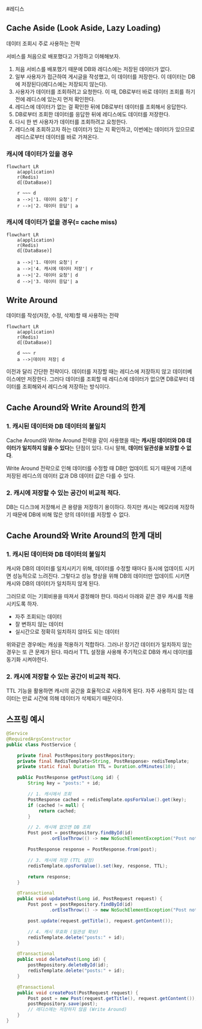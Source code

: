 #레디스 

## Cache Aside (Look Aside, Lazy Loading)
데이터 조회시 주로 사용하는 전략

서비스를 처음으로 배포했다고 가정하고 이해해보자.
1. 처음 서비스를 배포했기 때문에 DB와 레디스에는 저장된 데이터가 없다.
2. 일부 사용자가 접근하여 게시글을 작성했고, 이 데이터를 저장한다. 이 데이터는 DB에 저장된다(레디스에는 저장되지 않는다).
3. 사용자가 데이터를 조회하려고 요청한다. 이 때, DB로부터 바로 데이터 조회를 하기 전에 레디스에 있는지 먼저 확인한다.
4. 레디스에 데이터가 없는 걸 확인한 뒤에 DB로부터 데이터를 조회해서 응답한다.
5. DB로부터 조회한 데이터를 응답한 뒤에 레디스에도 데이터를 저장한다.
6. 다시 한 번 사용자가 데이터를 조회하려고 요청한다.
7. 레디스에 조회하고자 하는 데이터가 있는 지 확인하고, 이번에는 데이터가 있으므로 레디스로부터 데이터를 바로 가져온다.

### 캐시에 데이터가 있을 경우
```mermaid
flowchart LR
	a(application)
	r(Redis)
	d[(DataBase)]

	r ~~~ d
	a -->|'1. 데이터 요청'| r
	r -->|'2. 데이터 응답'| a
```

### 캐시에 데이터가 없을 경우(= cache miss)
```mermaid
flowchart LR
	a(application)
	r(Redis)
	d[(DataBase)]

	a -->|'1. 데이터 요청'| r
	a -->|'4. 캐시에 데이터 저장'| r
	a -->|'2. 데이터 요청'| d
	d -->|'3. 데이터 응답'| a
```



## Write Around
데이터를 작성(저장, 수정, 삭제)할 때 사용하는 전략

```mermaid
flowchart LR
	a(application)
	r(Redis)
	d[(DataBase)]

	d ~~~ r
	a -->|데이터 저장| d
```

이전과 달리 간단한 전략이다. 데이터를 저장할 때는 레디스에 저장하지 않고 데이터베이스에만 저장한다. 그러다 데이터를 조회할 때 레디스에 데이터가 없으면 DB로부터 데이터를 조회해와서 레디스에 저장하는 방식이다.

## Cache Around와 Write Around의 한계
### 1. 캐시된 데이터와 DB 데이터의 불일치
Cache Around와 Write Around 전략을 같이 사용했을 때는 **캐시된 데이터와 DB 데이터가 일치하지 않을 수 있다**는 단점이 있다. 다시 말해, **데이터 일관성을 보장할 수 없다**.

Write Around 전략으로 인해 데이터를 수정할 때 DB만 업데이트 되기 때문에 기존에 저장된 레디스의 데이터 값과 DB 데이터 값은 다를 수 있다.

### 2. 캐시에 저장할 수 있는 공간이 비교적 적다.
DB는 디스크에 저장해서 큰 용량을 저장하기 용이하다. 하지만 캐시는 메모리에 저장하기 때문에 DB에 비해 많은 양의 데이터를 저장할 수 없다.

## Cache Around와 Write Around의 한계 대비
### 1. 캐시된 데이터와 DB 데이터의 불일치
캐시와 DB의 데이터를 일치시키기 위해, 데이터를 수정할 때마다 동시에 업데이트 시키면 성능적으로 느려진다. 그렇다고 성능 향상을 위해 DB의 데이터만 업데이트 시키면 캐시와 DB의 데이터가 일치하지 않게 된다.

그러므로 이는 기회비용을 따져서 결정해야 한다. 따라서 아래와 같은 경우 캐시를 적용시키도록 하자.
- 자주 조회되는 데이터
- 잘 변하지 않는 데이터
- 실시간으로 정확히 일치하지 않아도 되는 데이터

위와같은 경우에는 캐싱을 적용하기 적합하다. 그러나! 장기간 데이터가 일치하지 않는 경우는 또 큰 문제가 된다. 따라서 TTL 설정을 사용해 주기적으로 DB와 캐시 데이터를 동기화 시켜야한다.

### 2. 캐시에 저장할 수 있는 공간이 비교적 적다.
TTL 기능을 활용하면 캐시의 공간을 효율적으로 사용하게 된다. 자주 사용하지 않는 데이터는 만료 시간에 의해 데이터가 삭제되기 때문이다.

## 스프링 예시
```java
@Service
@RequiredArgsConstructor
public class PostService {

    private final PostRepository postRepository;
    private final RedisTemplate<String, PostResponse> redisTemplate;
    private static final Duration TTL = Duration.ofMinutes(10);

    public PostResponse getPost(Long id) {
        String key = "posts:" + id;

        // 1. 캐시에서 조회
        PostResponse cached = redisTemplate.opsForValue().get(key);
        if (cached != null) {
            return cached;
        }

        // 2. 캐시에 없으면 DB 조회
        Post post = postRepository.findById(id)
                .orElseThrow(() -> new NoSuchElementException("Post not found"));

        PostResponse response = PostResponse.from(post);

        // 3. 캐시에 저장 (TTL 설정)
        redisTemplate.opsForValue().set(key, response, TTL);

        return response;
    }

    @Transactional
    public void updatePost(Long id, PostRequest request) {
        Post post = postRepository.findById(id)
                .orElseThrow(() -> new NoSuchElementException("Post not found"));

        post.update(request.getTitle(), request.getContent());

        // 4. 캐시 무효화 (일관성 확보)
        redisTemplate.delete("posts:" + id);
    }

    @Transactional
    public void deletePost(Long id) {
        postRepository.deleteById(id);
        redisTemplate.delete("posts:" + id);
    }

    @Transactional
    public void createPost(PostRequest request) {
        Post post = new Post(request.getTitle(), request.getContent());
        postRepository.save(post);
        // 레디스에는 저장하지 않음 (Write Around)
    }
}
```